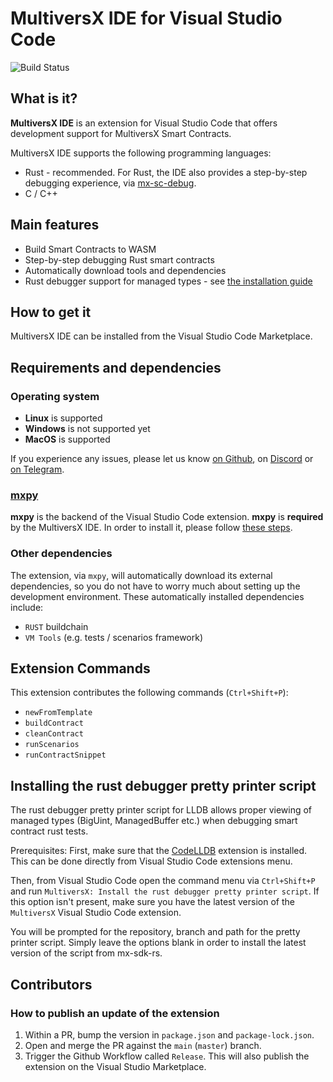 # MultiversX IDE for Visual Studio Code

![Build Status](https://github.com/multiversx/mx-ide-vscode/actions/workflows/build.yml/badge.svg)

## What is it?

**MultiversX IDE** is an extension for Visual Studio Code that offers development support for MultiversX Smart Contracts.

MultiversX IDE supports the following programming languages:

 - Rust - recommended. For Rust, the IDE also provides a step-by-step debugging experience, via [mx-sc-debug](https://crates.io/keywords/multiversx).
 - C / C++

## Main features

 - Build Smart Contracts to WASM
 - Step-by-step debugging Rust smart contracts
 - Automatically download tools and dependencies
 - Rust debugger support for managed types - see [the installation guide](#installing-the-rust-debugger-pretty-printer-script)

## How to get it

MultiversX IDE can be installed from the Visual Studio Code Marketplace.

## Requirements and dependencies

### Operating system

 - **Linux** is supported
 - **Windows** is not supported yet
 - **MacOS** is supported

If you experience any issues, please let us know [on Github](https://github.com/multiversx/mx-ide-vscode/issues), on [Discord](http://discord.gg/MultiversXBuilders) or [on Telegram](https://t.me/MultiversXDevelopers).

### [mxpy](https://github.com/multiversx/mx-sdk-py-cli)

**mxpy** is the backend of the Visual Studio Code extension. **mxpy** is **required** by the MultiversX IDE. In order to install it, please follow [these steps](https://docs.multiversx.com/sdk-and-tools/sdk-py/installing-mxpy).

### Other dependencies

The extension, via `mxpy`, will automatically download its external dependencies, so you do not have to worry much about setting up the development environment. These automatically installed dependencies include:

* `RUST` buildchain
* `VM Tools` (e.g. tests / scenarios framework)

## Extension Commands

This extension contributes the following commands (`Ctrl+Shift+P`):

* `newFromTemplate`
* `buildContract`
* `cleanContract`
* `runScenarios`
* `runContractSnippet`

## Installing the rust debugger pretty printer script

The rust debugger pretty printer script for LLDB allows proper viewing of managed types (BigUint, ManagedBuffer etc.) when debugging smart contract rust tests.

Prerequisites: First, make sure that the [CodeLLDB](https://github.com/vadimcn/vscode-lldb) extension is installed. This can be done directly from Visual Studio Code extensions menu.

Then, from Visual Studio Code open the command menu via `Ctrl+Shift+P` and run `MultiversX: Install the rust debugger pretty printer script`. If this option isn't present, make sure you have the latest version of the `MultiversX` Visual Studio Code extension.

You will be prompted for the repository, branch and path for the pretty printer script. Simply leave the options blank in order to install the latest version of the script from mx-sdk-rs.

## Contributors

### How to publish an update of the extension

1. Within a PR, bump the version in `package.json` and `package-lock.json`.
2. Open and merge the PR against the `main` (`master`) branch.
3. Trigger the Github Workflow called `Release`. This will also publish the extension on the Visual Studio Marketplace.
